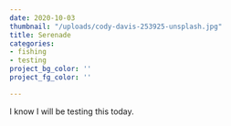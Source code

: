```yaml
---
date: 2020-10-03
thumbnail: "/uploads/cody-davis-253925-unsplash.jpg"
title: Serenade
categories:
- fishing
- testing
project_bg_color: ''
project_fg_color: ''

---
```

I know I will be testing this today.